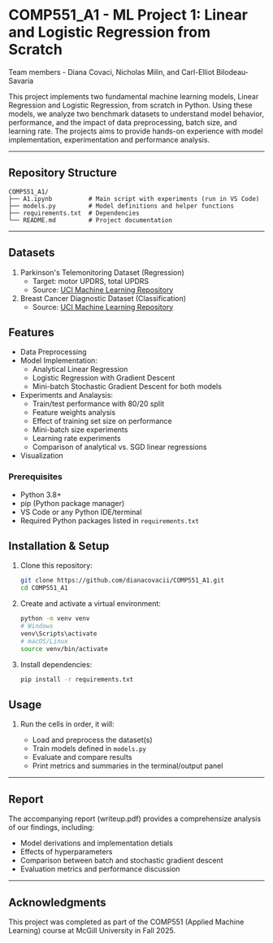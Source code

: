 # COMP551_A1 - ML Project 1: Linear and Logistic Regression from Scratch

Team members - Diana Covaci, Nicholas Milin, and Carl-Elliot Bilodeau-Savaria

This project implements two fundamental machine learning models, Linear Regression and Logistic Regression, from scratch in Python. Using these models, we analyze two benchmark datasets to understand model behavior, performance, and the impact of data preprocessing, batch size, and learning rate. The projects aims to provide hands-on experience with model implementation, experimentation and performance analysis.

---

## Repository Structure

```
COMP551_A1/
├── A1.ipynb          # Main script with experiments (run in VS Code)
├── models.py         # Model definitions and helper functions
├── requirements.txt  # Dependencies
└── README.md         # Project documentation
```

---

## Datasets 
1. Parkinson's Telemonitoring Dataset (Regression)
   - Target: motor UPDRS, total UPDRS
   - Source: [UCI Machine Learning Repository](https://archive.ics.uci.edu/dataset/189/parkinsons+telemonitoring)
2. Breast Cancer Diagnostic Dataset (Classification)
   - Source: [UCI Machine Learning Repository](https://archive.ics.uci.edu/dataset/17/breast+cancer+wisconsin+diagnostic)

## Features
- Data Preprocessing
- Model Implementation: 
   * Analytical Linear Regression
   * Logistic Regression with Gradient Descent
   * Mini-batch Stochastic Gradient Descent for both models
- Experiments and Analaysis: 
   * Train/test performance with 80/20 split
   * Feature weights analysis
   * Effect of training set size on performance
   * Mini-batch size experiments
   * Learning rate experiments
   * Comparison of analytical vs. SGD linear regressions
- Visualization

### Prerequisites

- Python 3.8+  
- pip (Python package manager)  
- VS Code or any Python IDE/terminal  
- Required Python packages listed in `requirements.txt`

## Installation & Setup

1. Clone this repository: 

   ```bash
   git clone https://github.com/dianacovacii/COMP551_A1.git
   cd COMP551_A1
   ```

2. Create and activate a virtual environment: 

   ```bash 
   python -m venv venv
   # Windows
   venv\Scripts\activate
   # macOS/Linux
   source venv/bin/activate
   ```

3. Install dependencies: 

   ```bash
   pip install -r requirements.txt
   ```


## Usage

1. Run the cells in order, it will:

   * Load and preprocess the dataset(s)
   * Train models defined in `models.py`
   * Evaluate and compare results
   * Print metrics and summaries in the terminal/output panel

---

## Report

The accompanying report (writeup.pdf) provides a comprehensize analysis of our findings, including: 
   * Model derivations and implementation detials
   * Effects of hyperparameters 
   * Comparison between batch and stochastic gradient descent 
   * Evaluation metrics and performance discussion

--- 

## Acknowledgments

This project was completed as part of the COMP551 (Applied Machine Learning) course at McGill University in Fall 2025.
